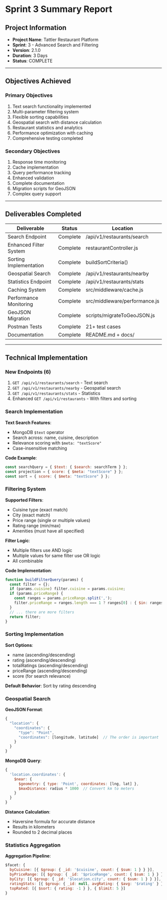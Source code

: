 # Sprint 3 Summary Report

## Project Information
- **Project Name**: Tattler Restaurant Platform
- **Sprint**: 3 - Advanced Search and Filtering
- **Version**: 2.1.0
- **Duration**: 3 Days
- **Status**: COMPLETE

---

## Objectives Achieved

### Primary Objectives
1.  Text search functionality implemented
2.  Multi-parameter filtering system
3.  Flexible sorting capabilities
4.  Geospatial search with distance calculation
5.  Restaurant statistics and analytics
6.  Performance optimization with caching
7.  Comprehensive testing completed

### Secondary Objectives
1.  Response time monitoring
2.  Cache implementation
3.  Query performance tracking
4.  Enhanced validation
5.  Complete documentation
6.  Migration scripts for GeoJSON
7.  Complex query support

---

## Deliverables Completed

| Deliverable | Status | Location |
|-------------|--------|----------|
| Search Endpoint |  Complete | /api/v1/restaurants/search |
| Enhanced Filter System |  Complete | restaurantController.js |
| Sorting Implementation |  Complete | buildSortCriteria() |
| Geospatial Search |  Complete | /api/v1/restaurants/nearby |
| Statistics Endpoint |  Complete | /api/v1/restaurants/stats |
| Caching System |  Complete | src/middleware/cache.js |
| Performance Monitoring |  Complete | src/middleware/performance.js |
| GeoJSON Migration |  Complete | scripts/migrateToGeoJSON.js |
| Postman Tests |  Complete | 21+ test cases |
| Documentation |  Complete | README.md + docs/ |

---

## Technical Implementation

### New Endpoints (6)
1. `GET /api/v1/restaurants/search` - Text search
2. `GET /api/v1/restaurants/nearby` - Geospatial search
3. `GET /api/v1/restaurants/stats` - Statistics
4. Enhanced `GET /api/v1/restaurants` - With filters and sorting

### Search Implementation

**Text Search Features**:
- MongoDB `$text` operator
- Search across: name, cuisine, description
- Relevance scoring with `$meta: "textScore"`
- Case-insensitive matching

**Code Example**:
```javascript
const searchQuery = { $text: { $search: searchTerm } };
const projection = { score: { $meta: "textScore" } };
const sort = { score: { $meta: "textScore" } };
```

### Filtering System

**Supported Filters**:
- Cuisine type (exact match)
- City (exact match)
- Price range (single or multiple values)
- Rating range (min/max)
- Amenities (must have all specified)

**Filter Logic**:
- Multiple filters use AND logic
- Multiple values for same filter use OR logic
- All combinable

**Code Implementation**:
```javascript
function buildFilterQuery(params) {
  const filter = {};
  if (params.cuisine) filter.cuisine = params.cuisine;
  if (params.priceRange) {
    const ranges = params.priceRange.split(',');
    filter.priceRange = ranges.length === 1 ? ranges[0] : { $in: ranges };
  }
  // ... there are more filters
  return filter;
}
```

### Sorting Implementation

**Sort Options**:
- name (ascending/descending)
- rating (ascending/descending)
- totalRatings (ascending/descending)
- priceRange (ascending/descending)
- score (for search relevance)

**Default Behavior**: Sort by rating descending

### Geospatial Search

**GeoJSON Format**:
```javascript
{
  "location": {
    "coordinates": {
      "type": "Point",
      "coordinates": [longitude, latitude]  // The order is important
    }
  }
}
```

**MongoDB Query**:
```javascript
{
  'location.coordinates': {
    $near: {
      $geometry: { type: 'Point', coordinates: [lng, lat] },
      $maxDistance: radius * 1000  // Convert km to meters
    }
  }
}
```

**Distance Calculation**:
- Haversine formula for accurate distance
- Results in kilometers
- Rounded to 2 decimal places

### Statistics Aggregation

**Aggregation Pipeline**:
```javascript
$facet: {
  byCuisine: [{ $group: { _id: '$cuisine', count: { $sum: 1 } } }],
  byPriceRange: [{ $group: { _id: '$priceRange', count: { $sum: 1 } } }],
  byCity: [{ $group: { _id: '$location.city', count: { $sum: 1 } } }],
  ratingStats: [{ $group: { _id: null, avgRating: { $avg: '$rating' } } }],
  topRated: [{ $sort: { rating: -1 } }, { $limit: 5 }]
}